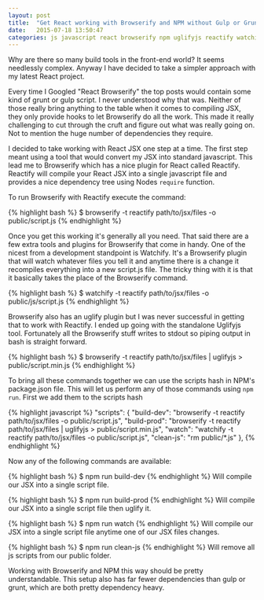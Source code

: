 ```yaml
---
layout: post
title:  "Get React working with Browserify and NPM without Gulp or Grunt"
date:   2015-07-18 13:50:47
categories: js javascript react browserify npm uglifyjs reactify watchify
---
```


Why are there so many build tools in the front-end world? It seems needlessly complex. Anyway I 
have decided to take a simpler approach with my latest React project.

Every time I Googled "React Browserify" the top posts would contain some kind of grunt or gulp script. 
I never understood why that was. Neither of those really bring anything to the table when it comes 
to compiling JSX, they only provide hooks to let Browserify do all the work. This made it really 
challenging to cut through the cruft and figure out what was really going on. Not to mention the huge 
number of dependencies they require.

I decided to take working with React JSX one step at a time. The first step meant using a tool that 
would convert my JSX into standard javascript. This lead me to Browserify which has a nice plugin for 
React called Reactify. Reactify will compile your React JSX into a single javascript file and 
provides a nice dependency tree using Nodes `require` function. 

To run Browserify with Reactify execute the command:

{% highlight bash %}
$ browserify -t reactify path/to/jsx/files -o public/script.js
{% endhighlight %}

Once you get this working it's generally all you need. That said there are a few extra tools and 
plugins for Browserify that come in handy. One of the nicest from a development standpoint is 
Watchify. It's a Browserify plugin that will watch whatever files you tell it and anytime there is a 
change it recompiles everything into a new script.js file. The tricky thing with it is that
it basically takes the place of the Browserify command. 

{% highlight bash %}
$ watchify -t reactify path/to/jsx/files -o public/js/script.js
{% endhighlight %}

Browserify also has an uglify plugin but I was never successful in getting that to work with Reactify.
I ended up going with the standalone Uglifyjs tool. Fortunately all the Browserify stuff writes to stdout 
so piping output in bash is straight forward. 

{% highlight bash %}
$ browserify -t reactify path/to/jsx/files | uglifyjs > public/script.min.js
{% endhighlight %}

To bring all these commands together we can use the scripts hash in NPM's package.json file. This will
let us perform any of those commands using `npm run`. First we add them to the scripts hash

{% highlight javascript %}
"scripts": {
    "build-dev": "browserify -t reactify path/to/jsx/files -o public/script.js",
    "build-prod": "browserify -t reactify path/to/jsx/files | uglifyjs > public/script.min.js",
    "watch": "watchify -t reactify path/to/jsx/files -o public/script.js",
    "clean-js": "rm public/*.js"
},
{% endhighlight %}

Now any of the following commands are available:

{% highlight bash %}
$ npm run build-dev
{% endhighlight %}
Will compile our JSX into a single script file.

{% highlight bash %}
$ npm run build-prod
{% endhighlight %}
Will compile our JSX into a single script file then uglify it.

{% highlight bash %}
$ npm run watch
{% endhighlight %}
Will compile our JSX into a single script file anytime one of our JSX files changes.

{% highlight bash %}
$ npm run clean-js
{% endhighlight %}
Will remove all js scripts from our public folder. 


Working with Browserify and NPM this way should be pretty understandable. This setup also has far fewer 
dependencies than gulp or grunt, which are both pretty dependency heavy.